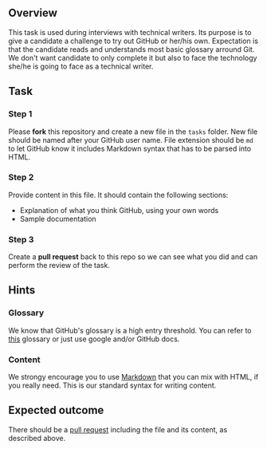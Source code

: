 ## Overview

This task is used during interviews with technical writers. Its purpose is to give a candidate a challenge to try out GitHub or her/his own. Expectation is that the candidate reads and understands most basic glossary arround Git. We don't want candidate to only complete it but also to face the technology she/he is going to face as a technical writer.

## Task


### Step 1

Please **fork** this repository and create a new file in the `tasks` folder. New file should be named after your GitHub user name. File extension should be `md` to let GitHub know it includes Markdown syntax that has to be parsed into HTML.

### Step 2

Provide content in this file. It should contain the following sections:

* Explanation of what you think GitHub, using your own words
* Sample documentation

### Step 3

Create a **pull request** back to this repo so we can see what you did and can perform the review of the task.

## Hints

### Glossary 

We know that GitHub's glossary is a high entry threshold. You can refer to [this](https://github.com/Writers-Instagram/GitHub-for-technical-writers-WORKSHOP#glossary) glossary or just use google and/or GitHub docs.

### Content

We strongy encourage you to use [Markdown](http://daringfireball.net/projects/markdown/syntax) that you can mix with HTML, if you really need. This is our standard syntax for writing content.

## Expected outcome

There should be a [pull request](../../issues) including the file and its content, as described above.
